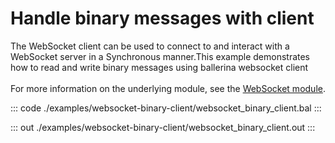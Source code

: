 # Handle binary messages with client

The WebSocket client can be used to connect to and interact with a WebSocket server in a Synchronous manner.This example demonstrates how to read and write binary messages using ballerina websocket client<br/><br/>
For more information on the underlying module,
see the [WebSocket module](https://lib.ballerina.io/ballerina/websocket/latest/).

::: code ./examples/websocket-binary-client/websocket_binary_client.bal :::

::: out ./examples/websocket-binary-client/websocket_binary_client.out :::